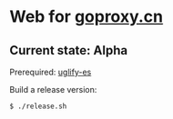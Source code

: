 # Web for [goproxy.cn](https://goproxy.cn)

## Current state: Alpha

Prerequired: [uglify-es](https://github.com/mishoo/UglifyJS2/)

Build a release version:

    $ ./release.sh
